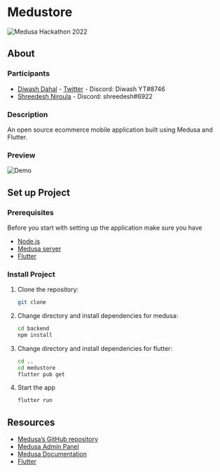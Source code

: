 # Medustore

![Medusa Hackathon 2022](https://cdn.discordapp.com/attachments/840469865420423189/1033380987985469591/simple-cover-template2_1_1.jpg)

## About

### Participants

- [Diwash Dahal](https://github.com/diwash007) - [Twitter](https://https://twitter.com/DahalDiwash2) - Discord: Diwash YT#8746
- [Shreedesh Niroula](https://github.com/nshreedesh) - Discord: shreedesh#6922

### Description

An open source ecommerce mobile application built using Medusa and Flutter.

### Preview

![Demo](#)

## Set up Project

### Prerequisites

Before you start with setting up the application make sure you have

- [Node.js](https://nodejs.org/en/)
- [Medusa server](https://docs.medusajs.com/quickstart/quick-start/)
- [Flutter](https://flutter.dev/)

### Install Project

1. Clone the repository:

    ```bash
    git clone 
    ```

2. Change directory and install dependencies for medusa:

    ```bash
    cd backend
    npm install
    ```

3. Change directory and install dependencies for flutter:

    ```bash
    cd ..
    cd medustore
    flutter pub get
    ```

4. Start the app

    ```bash
    flutter run
    ```

## Resources

- [Medusa’s GitHub repository](https://github.com/medusajs/medusa)
- [Medusa Admin Panel](https://github.com/medusajs/admin)
- [Medusa Documentation](https://docs.medusajs.com/)
- [Flutter](https://flutter.dev/)

